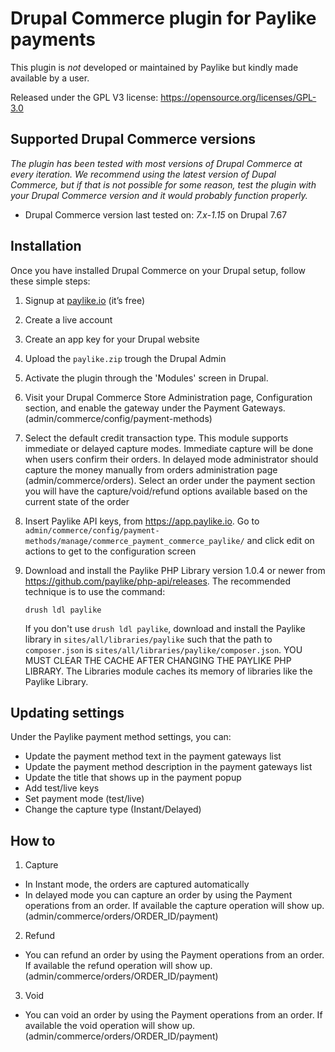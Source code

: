# Drupal Commerce plugin for Paylike payments

This plugin is *not* developed or maintained by Paylike but kindly made
available by a user.

Released under the GPL V3 license: https://opensource.org/licenses/GPL-3.0

## Supported Drupal Commerce versions

*The plugin has been tested with most versions of Drupal Commerce at every iteration. We recommend using the latest version of Dupal Commerce, but if that is not possible for some reason, test the plugin with your Drupal Commerce version and it would probably function properly.*

* Drupal Commerce
 version last tested on: *7.x-1.15* on Drupal 7.67


## Installation
 
   Once you have installed Drupal Commerce on your Drupal setup, follow these simple steps:
   1. Signup at [paylike.io](https://paylike.io) (it’s free)
   1. Create a live account
   1. Create an app key for your Drupal website
   1. Upload the ```paylike.zip``` trough the Drupal Admin
   1. Activate the plugin through the 'Modules' screen in Drupal.
   1.  Visit your Drupal Commerce Store Administration page, Configuration
       section, and enable the gateway under the Payment Gateways.
       (admin/commerce/config/payment-methods)
   1. Select the default credit transaction type. This module supports immediate
       or delayed capture modes. Immediate capture will be done when users confirm
       their orders. In delayed mode administrator should capture the money manually from
       orders administration page (admin/commerce/orders). Select an order under the payment section you will have the capture/void/refund options available based on the current state of the order
   1. Insert Paylike API keys, from https://app.paylike.io.
       Go to `admin/commerce/config/payment-methods/manage/commerce_payment_commerce_paylike/` and click edit on actions to get to the configuration screen  
   1. Download and install the Paylike PHP Library version 1.0.4 or newer
       from https://github.com/paylike/php-api/releases. The recommended technique is
       to use the command:

       `drush ldl paylike`

       If you don't use `drush ldl paylike`, download and install the Paylike library in
       `sites/all/libraries/paylike` such that the path to `composer.json`
       is `sites/all/libraries/paylike/composer.json`. YOU MUST CLEAR THE CACHE AFTER
       CHANGING THE PAYLIKE PHP LIBRARY. The Libraries module caches its memory of
       libraries like the Paylike Library.

## Updating settings

Under the Paylike payment method settings, you can:
 * Update the payment method text in the payment gateways list
 * Update the payment method description in the payment gateways list
 * Update the title that shows up in the payment popup 
 * Add test/live keys
 * Set payment mode (test/live)
 * Change the capture type (Instant/Delayed)
 
 ## How to
 
 1. Capture
 * In Instant mode, the orders are captured automatically
 * In delayed mode you can capture an order by using the Payment operations from an order. If available the capture operation will show up. (admin/commerce/orders/ORDER_ID/payment)
 2. Refund
   * You can refund an order by using the Payment operations from an order. If available the refund operation will show up. (admin/commerce/orders/ORDER_ID/payment)
 3. Void
   * You can void an order by using the Payment operations from an order. If available the void operation will show up. (admin/commerce/orders/ORDER_ID/payment)
